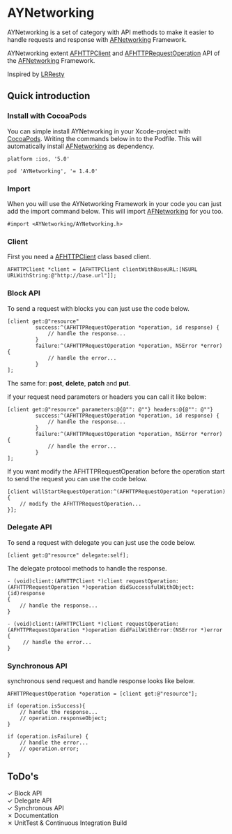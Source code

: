 # AYNetworking #

AYNetworking is a set of category with API methods to make it easier to handle requests and response with [AFNetworking](https://github.com/AFNetworking/AFNetworking) Framework.

AYNetworking extent [AFHTTPClient](http://cocoadocs.org/docsets/AFNetworking/1.4.0/Classes/AFHTTPClient.html) and [AFHTTPRequestOperation](http://cocoadocs.org/docsets/AFNetworking/1.4.0/Classes/AFHTTPRequestOperation.html) API of the [AFNetworking](https://github.com/AFNetworking/AFNetworking) Framework.

Inspired by [LRResty](https://github.com/lukeredpath/LRResty)

## Quick introduction ##

### Install with CocoaPods ###

You can simple install AYNetworking in your Xcode-project with [CocoaPods](http://cocoapods.org). Writing the commands below in to the Podfile. This will automatically install [AFNetworking](https://github.com/AFNetworking/AFNetworking) as dependency.

    platform :ios, '5.0'
    
    pod 'AYNetworking', '= 1.4.0'

### Import ###

When you will use the AYNetworking Framework in your code you can just add the import command below. This will import [AFNetworking](https://github.com/AFNetworking/AFNetworking) for you too.

    #import <AYNetworking/AYNetworking.h>

### Client ###

First you need a [AFHTTPClient](http://cocoadocs.org/docsets/AFNetworking/1.4.0/Classes/AFHTTPClient.html) class based client.

    AFHTTPClient *client = [AFHTTPClient clientWithBaseURL:[NSURL URLWithString:@"http://base.url"]];

### Block API ###

To send a request with blocks you can just use the code below.

    [client get:@"resource"
             success:^(AFHTTPRequestOperation *operation, id response) {
                 // handle the response...
             }
             failure:^(AFHTTPRequestOperation *operation, NSError *error) {
                 // handle the error...
             }
    ];

The same for:
 **post**, **delete**, **patch** and **put**.

if your request need parameters or headers you can call it like below:

    [client get:@"resource" parameters:@{@"": @""} headers:@{@"": @""}
             success:^(AFHTTPRequestOperation *operation, id response) {
                 // handle the response...
             }
             failure:^(AFHTTPRequestOperation *operation, NSError *error) {
                 // handle the error...
             }
    ];

If you want modify the AFHTTPRequestOperation before the operation start to send the request you can use the code below.
	
    [client willStartRequestOperation:^(AFHTTPRequestOperation *operation) {
        // modify the AFHTTPRequestOperation...
    }];


### Delegate API ###

To send a request with delegate you can just use the code below.

    [client get:@"resource" delegate:self];

The delegate protocol methods to handle the response.

    - (void)client:(AFHTTPClient *)client requestOperation:(AFHTTPRequestOperation *)operation didSuccessfulWithObject:(id)response
    {
        // handle the response...
    }
    
    - (void)client:(AFHTTPClient *)client requestOperation:(AFHTTPRequestOperation *)operation didFailWithError:(NSError *)error
    {
         // handle the error...
    }

### Synchronous API ###

synchronous send request and handle response looks like below.

    AFHTTPRequestOperation *operation = [client get:@"resource"];
    
    if (operation.isSuccess){
        // handle the response...
        // operation.responseObject;
    }
    
    if (operation.isFailure) {
        // handle the error...
        // operation.error;
    }

## ToDo's ##

✓ Block API  
✓ Delegate API  
✓ Synchronous API  
✗ Documentation  
✗ UnitTest & Continuous Integration Build